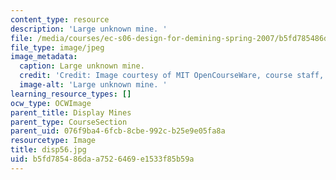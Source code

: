 ```yaml
---
content_type: resource
description: 'Large unknown mine. '
file: /media/courses/ec-s06-design-for-demining-spring-2007/b5fd785486daa7526469e1533f85b59a_disp56.jpg
file_type: image/jpeg
image_metadata:
  caption: Large unknown mine.
  credit: 'Credit: Image courtesy of MIT OpenCourseWare, course staff, and students.'
  image-alt: 'Large unknown mine. '
learning_resource_types: []
ocw_type: OCWImage
parent_title: Display Mines
parent_type: CourseSection
parent_uid: 076f9ba4-6fcb-8cbe-992c-b25e9e05fa8a
resourcetype: Image
title: disp56.jpg
uid: b5fd7854-86da-a752-6469-e1533f85b59a
---
```

